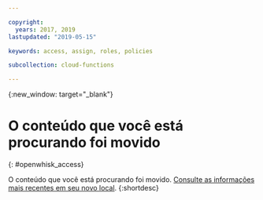 ```yaml
---

copyright:
  years: 2017, 2019
lastupdated: "2019-05-15"

keywords: access, assign, roles, policies

subcollection: cloud-functions

---
```


{:new_window: target="_blank"}
# O conteúdo que você está procurando foi movido
{: #openwhisk_access}

O conteúdo que você está procurando foi movido. [Consulte as informações mais recentes em seu novo local](/docs/openwhisk?topic=cloud-functions-iam).
{:shortdesc}
